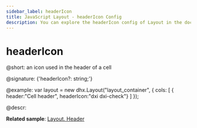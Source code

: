 ```yaml
---
sidebar_label: headerIcon
title: JavaScript Layout - headerIcon Config 
description: You can explore the headerIcon config of Layout in the documentation of the DHTMLX JavaScript UI library. Browse developer guides and API reference, try out code examples and live demos, and download a free 30-day evaluation version of DHTMLX Suite 7.
---
```


# headerIcon

@short: an icon used in the header of a cell

@signature: {'headerIcon?: string;'}

@example:
var layout = new dhx.Layout("layout_container", {
    cols: [
      { header:"Cell header", headerIcon:"dxi dxi-check"}
    ]
});

@descr:

**Related sample**: [Layout. Header](https://snippet.dhtmlx.com/bxqnzesl)

[comment]: # (@related: layout/initialization.md#initialize-layout layout/cell_configuration.md#cellheader)

[comment]: # (@relatedapi: layout/api/layout_header_config.md layout/api/layout_headerheight_config.md layout/api/layout_headerimage_config.md)
